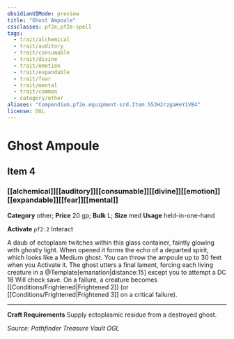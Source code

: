 ```yaml
---
obsidianUIMode: preview
title: "Ghost Ampoule"
cssclasses: pf2e,pf2e-spell
tags:
  - trait/alchemical
  - trait/auditory
  - trait/consumable
  - trait/divine
  - trait/emotion
  - trait/expandable
  - trait/fear
  - trait/mental
  - trait/common
  - category/other
aliases: "Compendium.pf2e.equipment-srd.Item.553H2rzgaHeY1VB4"
license: OGL
---
```

# Ghost Ampoule
## Item 4
### [[alchemical]][[auditory]][[consumable]][[divine]][[emotion]][[expandable]][[fear]][[mental]]

**Category** other; 
**Price** 20 gp; 
**Bulk** L; **Size** med
**Usage** held-in-one-hand

**Activate** `pf2:2` Interact

A daub of ectoplasm twitches within this glass container, faintly glowing with ghostly light. When opened it forms the echo of a departed spirit, which looks like a Medium ghost. You can throw the ampoule up to 30 feet when you Activate it. The ghost utters a final lament, forcing each living creature in a @Template\[emanation|distance:15\] except you to attempt a DC 18 Will check save. On a failure, a creature becomes [[Conditions/Frightened|Frightened 2]] (or [[Conditions/Frightened|Frightened 3]] on a critical failure).

* * *

**Craft Requirements** Supply ectoplasmic residue from a destroyed ghost.

*Source: Pathfinder Treasure Vault*
*OGL*